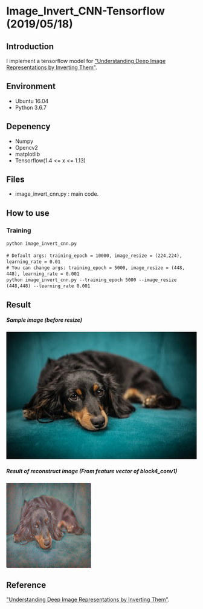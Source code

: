 # Image_Invert_CNN-Tensorflow (2019/05/18)

## Introduction
I implement a tensorflow model for ["Understanding Deep Image Representations by Inverting Them"](https://arxiv.org/pdf/1412.0035.pdf).

## Environment
- Ubuntu 16.04
- Python 3.6.7

## Depenency
- Numpy
- Opencv2
- matplotlib
- Tensorflow(1.4 <= x <= 1.13)

## Files
- image_invert_cnn.py : main code.

## How to use
### Training
```shell
python image_invert_cnn.py

# Default args: training_epoch = 10000, image_resize = (224,224), learning_rate = 0.01
# You can change args: training_epoch = 5000, image_resize = (448, 448), learning_rate = 0.001
python image_invert_cnn.py --training_epoch 5000 --image_resize (448,448) --learning_rate 0.001
```

## Result

##### Sample image (before resize)

![Alt Text](https://github.com/DevKiHyun/Image_Invert_CNN-Tensorflow/blob/master/content_image.jpg)

##### Result of reconstruct image (From feature vector of block4_conv1)

![Alt Text](https://github.com/DevKiHyun/Image_Invert_CNN-Tensorflow/blob/master/reconstructed_image.jpg)

## Reference

["Understanding Deep Image Representations by Inverting Them"](https://arxiv.org/pdf/1412.0035.pdf).
